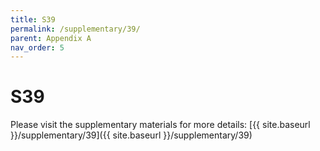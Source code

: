 ```yaml
---
title: S39
permalink: /supplementary/39/
parent: Appendix A
nav_order: 5
---
```


# S39

Please visit the supplementary materials for more details: [{{ site.baseurl }}/supplementary/39]({{ site.baseurl }}/supplementary/39)
